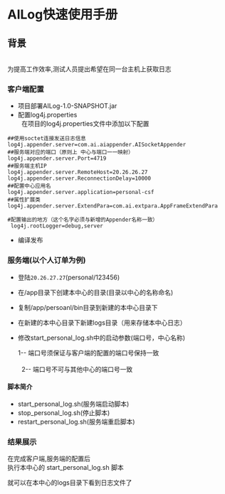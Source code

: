 # AILog快速使用手册

## 背景
<br>
为提高工作效率,测试人员提出希望在同一台主机上获取日志

### 客户端配置
 * 项目部署AILog-1.0-SNAPSHOT.jar<br>
 * 配置log4j.properties<br>
   在项目的log4j.properties文件中添加以下配置
 ```
 ##使用soctet连接发送日志信息
log4j.appender.server=com.ai.aiappender.AISocketAppender
##服务端对应的端口（原则上 中心与端口一一映射）
log4j.appender.server.Port=4719
##服务端主机IP
log4j.appender.server.RemoteHost=20.26.26.27
log4j.appender.server.ReconnectionDelay=10000
##配置中心应用名
log4j.appender.server.application=personal-csf
##属性扩展类
log4j.appender.server.ExtendPara=com.ai.extpara.AppFrameExtendPara
```
```
#配置输出的地方（这个名字必须与新增的Appender名称一致）
 log4j.rootLogger=debug,server
```
* 编译发布

### 服务端(以个人订单为例)
 * 登陆`20.26.27.27`(personal/123456)<br>
 * 在/app目录下创建本中心的目录(目录以中心的名称命名)
 
 * 复制/app/persoanl/bin目录到新建的本中心目录下
 
 * 在新建的本中心目录下新建logs目录（用来存储本中心日志）
 
 * 修改start_personal_log.sh中的启动参数(端口号，中心名称)<br>
   
   1-- 端口号须保证与客户端的配置的端口号保持一致<br>
   <br>
   2-- 端口号不可与其他中心的端口号一致

 
  #### 脚本简介<br>
-  start_personal_log.sh(服务端启动脚本)
-  stop_personal_log.sh(停止脚本)
-  restart_personal_log.sh(服务端重启脚本)
 
### 结果展示
 
在完成客户端,服务端的配置后<br>
执行本中心的 start_personal_log.sh 脚本 <br>

就可以在本中心的logs目录下看到日志文件了














 






